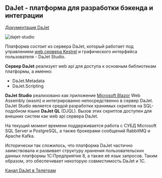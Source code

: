 ## DaJet - платформа для разработки бэкенда и интеграции

[Документация DaJet](https://zhichkin.github.io/)

![dajet-studio](https://github.com/zhichkin/dajet/blob/main/doc/dajet-studio/dajet-architecture.png)

Платформа состоит из сервера DaJet, который работает под управлением
[web сервера Kestrel](https://learn.microsoft.com/en-us/aspnet/core/fundamentals/servers/kestrel?view=aspnetcore-7.0)
и графического интерфейса пользователя - DaJet Studio.

**Сервер DaJet** реализует web api для доступа к основным библиотекам платформы, а именно:
- DaJet.Metadata
- DaJet.Scripting

**DaJet Studio** реализовано как приложение
[Microsoft Blazor](https://learn.microsoft.com/en-us/ASPNET/core/blazor/?view=aspnetcore-7.0)
Web Assembly (wasm) и интегрированно непосредственно в сервер DaJet.
DaJet Studio является средой разработки хранимых скриптов на SQL-подобном языке **DaJet QL** (DJQL).
Вызов этих скриптов доступен для внешних систем как web api сервера DaJet.

На текущий момент времени поддерживается работа с СУБД Microsoft SQL Server и PostgreSQL,
а также брокерами сообщений RabbitMQ и Apache Kafka.

Исторически так сложилось, что платформа DaJet частично заимствовала и развивает структуру хранения
пользовательских данных платформы 1С:Предприятие 8, а также её язык запросов. Таким образом,
это обеспечивает некоторую совместимость DaJet и 1С.

[Канал DaJet в Телеграм](https://t.me/dajet_studio)